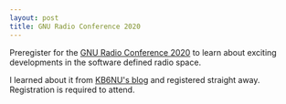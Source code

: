 ```yaml
---
layout: post
title: GNU Radio Conference 2020
---
```


Preregister for the [GNU Radio Conference 2020](https://www.gnuradio.org/grcon/grcon20/) to learn about
exciting developments in the software defined radio space.

I learned about it from [KB6NU's blog](https://www.kb6nu.com/gnu-radio-conference-grcon-goes-online-for-2020-main-talks-and-discussion-rooms-are-free/)
and registered straight away. Registration is required to attend.
